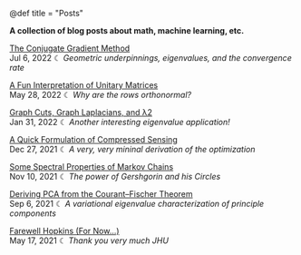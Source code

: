 <!-- +++
title = "Posts"
hascode = true
date = Date(2022, 09, 09)
rss = "A collection of blog posts about math, machine learning, etc."

tags = ["syntax", "code"]
+++ -->

@def title = "Posts"

**A collection of blog posts about math, machine learning, etc.**

[The Conjugate Gradient Method](conjugate-gradient/) 
\
Jul 6, 2022 ☾ *Geometric underpinnings, eigenvalues, and the convergence rate*

[A Fun Interpretation of Unitary Matrices](unitary-matrices/)
\
May 28, 2022 ☾ *Why are the rows orthonormal?*

[Graph Cuts, Graph Laplacians, and λ2](graph-cuts/)
\
Jan 31, 2022 ☾ *Another interesting eigenvalue application!*

[A Quick Formulation of Compressed Sensing](compressed-sensing/)
\
Dec 27, 2021 ☾ *A very, very mininal derivation of the optimization*

[Some Spectral Properties of Markov Chains](spectral-markov/)
\
Nov 10, 2021 ☾ *The power of Gershgorin and his Circles*

[Deriving PCA from the Courant–Fischer Theorem](pca-courant-fischer/)
\
Sep 6, 2021 ☾ *A variational eigenvalue characterization of principle components*

[Farewell Hopkins (For Now...)](farewell-jhu/)
\
May 17, 2021 ☾ *Thank you very much JHU*
